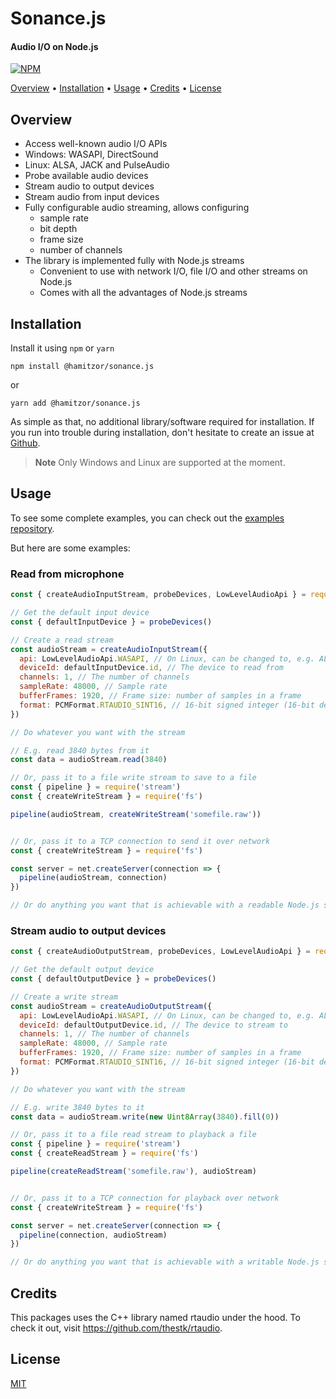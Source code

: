 
<h1>
  Sonance.js
  <br>
</h1>

<h4>Audio I/O on Node.js</h4>

<p>
  <a href="https://www.npmjs.com/package/@hamitzor/sonance.js">
    <img src="https://badge.fury.io/js/@hamitzor%2Fsonance.js.svg"
         alt="NPM">
  </a>
</p>

<p>
  <a href="#key-features">Overview</a> •
  <a href="#installation">Installation</a> •
  <a href="#usage">Usage</a> •
  <a href="#credits">Credits</a> •
  <a href="#license">License</a>
</p>

## Overview
* Access well-known audio I/O APIs
* Windows: WASAPI, DirectSound
* Linux: ALSA, JACK and PulseAudio
* Probe available audio devices
* Stream audio to output devices
* Stream audio from input devices
* Fully configurable audio streaming, allows configuring
  - sample rate 
  - bit depth
  - frame size
  - number of channels
* The library is implemented fully with Node.js streams
  - Convenient to use with network I/O, file I/O and other streams on Node.js
  - Comes with all the advantages of Node.js streams

## Installation

Install it using `npm` or `yarn`

```
npm install @hamitzor/sonance.js
```
or
```
yarn add @hamitzor/sonance.js
```

As simple as that, no additional library/software required for installation. If you run into trouble during installation, don't hesitate to create an issue at <a href="https://github.com/hamitzor/sonance.js/issues">Github</a>.

> **Note**
> Only Windows and Linux are supported at the moment.


## Usage

To see some complete examples, you can check out the <a href="https://github.com/hamitzor/sonance.js-examples">examples repository</a>.

But here are some examples:

### Read from microphone

```javascript
const { createAudioInputStream, probeDevices, LowLevelAudioApi } = require('@hamitzor/sonance.js')

// Get the default input device
const { defaultInputDevice } = probeDevices()

// Create a read stream
const audioStream = createAudioInputStream({
  api: LowLevelAudioApi.WASAPI, // On Linux, can be changed to, e.g. ALSA
  deviceId: defaultInputDevice.id, // The device to read from
  channels: 1, // The number of channels
  sampleRate: 48000, // Sample rate
  bufferFrames: 1920, // Frame size: number of samples in a frame
  format: PCMFormat.RTAUDIO_SINT16, // 16-bit signed integer (16-bit depth)
})

// Do whatever you want with the stream

// E.g. read 3840 bytes from it
const data = audioStream.read(3840)

// Or, pass it to a file write stream to save to a file
const { pipeline } = require('stream')
const { createWriteStream } = require('fs')

pipeline(audioStream, createWriteStream('somefile.raw'))


// Or, pass it to a TCP connection to send it over network
const { createWriteStream } = require('fs')

const server = net.createServer(connection => {
  pipeline(audioStream, connection)
})

// Or do anything you want that is achievable with a readable Node.js stream
```

### Stream audio to output devices

```javascript
const { createAudioOutputStream, probeDevices, LowLevelAudioApi } = require('@hamitzor/sonance.js')

// Get the default output device
const { defaultOutputDevice } = probeDevices()

// Create a write stream
const audioStream = createAudioOutputStream({
  api: LowLevelAudioApi.WASAPI, // On Linux, can be changed to, e.g. ALSA
  deviceId: defaultOutputDevice.id, // The device to stream to
  channels: 1, // The number of channels
  sampleRate: 48000, // Sample rate
  bufferFrames: 1920, // Frame size: number of samples in a frame
  format: PCMFormat.RTAUDIO_SINT16, // 16-bit signed integer (16-bit depth)
})

// Do whatever you want with the stream

// E.g. write 3840 bytes to it
const data = audioStream.write(new Uint8Array(3840).fill(0))

// Or, pass it to a file read stream to playback a file
const { pipeline } = require('stream')
const { createReadStream } = require('fs')

pipeline(createReadStream('somefile.raw'), audioStream)


// Or, pass it to a TCP connection for playback over network
const { createWriteStream } = require('fs')

const server = net.createServer(connection => {
  pipeline(connection, audioStream)
})

// Or do anything you want that is achievable with a writable Node.js stream
```

## Credits

This packages uses the C++ library named rtaudio under the hood. To check it out, visit https://github.com/thestk/rtaudio.

## License

<a href="https://raw.githubusercontent.com/hamitzor/sonance.js/master/LICENSE">MIT</a>
